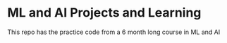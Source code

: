 # ML and AI Projects and Learning 

This repo has the practice code from a 6 month long course in ML and AI


